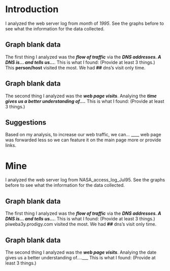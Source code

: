 # Introduction
I analyzed the web server log from _month_ of _1995_. See the graphs before to see what the information for the data collected. 

## Graph __blank__ data

The first thing I analyzed was the ___flow of traffic___ via the ___DNS addresses. A DNS is… and tells us...___. This is what I found: (Provide at least 3 things.) 
This __person/host__ visited the most. 
We had __##__ dns’s visit only time.







## Graph __blank__ data

The second thing I analyzed was the ___web page visits___. Analying the ___time gives us a better understanding of….___ This is what I found: (Provide at least 3 things.) 









## Suggestions
Based on my analysis, to increase our web traffic, we can…
____ web page was forwarded less so we can feature it on the main page more or provide links. 




# Mine
I analyzed the web server log from NASA_access_log_Jul95. See the graphs before to see what the information for the data collected. 


## Graph __blank__ data

The first thing I analyzed was the ___flow of traffic___ via the ___DNS addresses. A DNS is… and tells us...___. This is what I found: (Provide at least 3 things.) 
piweba3y.prodigy.com visited the most. 
We had __##__ dns’s visit only time.


## Graph __blank__ data

The second thing I analyzed was the ___web page visits___. Analying the date gives us a better understanding of….___ This is what I found: (Provide at least 3 things.) 
